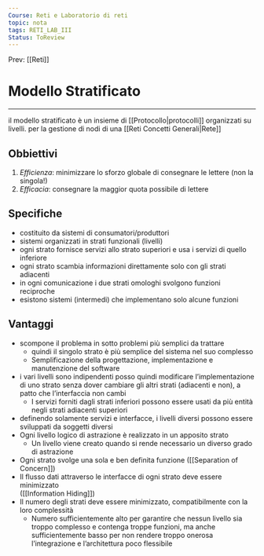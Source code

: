 ```yaml
---
Course: Reti e Laboratorio di reti
topic: nota
tags: RETI_LAB_III
Status: ToReview
---
```


Prev: [[Reti]]

# Modello Stratificato
---
il modello stratificato è un insieme di [[Protocollo|protocolli]] organizzati su livelli. per la gestione di nodi di una [[Reti Concetti Generali|Rete]]

## Obbiettivi
1. _Efficienza_: minimizzare lo sforzo globale di consegnare le lettere (non la singola!) 
2. _Efficacia_: consegnare la maggior quota possibile di lettere
## Specifiche
- costituito da sistemi di consumatori/produttori
- sistemi organizzati in strati funzionali (livelli) 
- ogni strato fornisce servizi allo strato superiori e usa i servizi di quello inferiore 
- ogni strato scambia informazioni direttamente solo con gli strati adiacenti 
- in ogni comunicazione i due strati omologhi svolgono funzioni reciproche 
- esistono sistemi (intermedi) che implementano solo alcune funzioni
## Vantaggi 
- scompone il problema in sotto problemi più semplici da trattare 
	- quindi il singolo strato è più semplice del sistema nel suo complesso 
	- Semplificazione della progettazione, implementazione e manutenzione del software 
- i vari livelli sono indipendenti posso quindi modificare l’implementazione di uno strato senza dover cambiare gli altri strati (adiacenti e non), a patto che l’interfaccia non cambi 
	- I servizi forniti dagli strati inferiori possono essere usati da più entità negli strati adiacenti superiori 
- definendo solamente servizi e interfacce, i livelli diversi possono essere sviluppati da soggetti diversi
- Ogni livello logico di astrazione è realizzato in un apposito strato 
	- Un livello viene creato quando si rende necessario un diverso grado di astrazione 
- Ogni strato svolge una sola e ben definita funzione ([[Separation of Concern]])
- Il flusso dati attraverso le interfacce di ogni strato deve essere minimizzato               
	([[Information Hiding]])  
- Il numero degli strati deve essere minimizzato, compatibilmente con la loro complessità 
	- Numero sufficientemente alto per garantire che nessun livello sia troppo complesso e contenga troppe funzioni, ma anche sufficientemente basso per non rendere troppo onerosa l’integrazione e l’architettura poco flessibile


